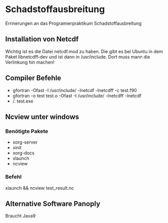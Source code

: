 # Schadstoffausbreitung
Errinerungen an das Programierpraktikum Schadstoffausbreitung
## Installation von Netcdf
Wichtig ist es die Datei netcdf.mod zu haben. Die gibt es bei Ubuntu in dem Paket libnetcdff-dev und ist dann in /usr/include. Dort muss mann die Verlinkung hin machen!
## Compiler Befehle
 - gfortran -Ofast -I /usr/include/ -lnetcdf -lnetcdff -c test.f90
 - gfortran -o test test.o -Ofast -I /usr/include/ -lnetcdff -lnetcdf
 - /. test.exe
## Ncview unter windows
### Benötigte Pakete
- xorg-server
- xinit
- xorg-docs
- xlaunch
- ncview
### Befehl
xlaunch && ncview test_result.nc


## Alternative Software Panoply
Braucht Java9
